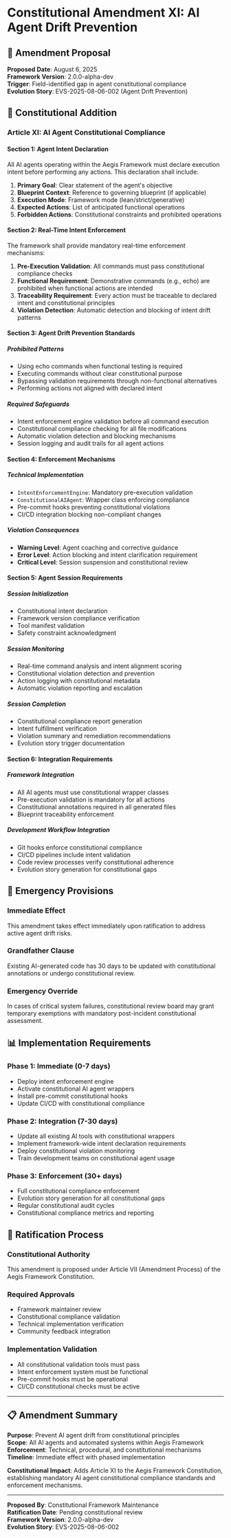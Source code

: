 <!--
@aegisFrameworkVersion: 2.0.0-alpha-dev
@intent: Constitutional amendment addressing AI agent drift and intent enforcement
@context: Response to identified field gap in agent constitutional compliance
-->

# Constitutional Amendment XI: AI Agent Drift Prevention

## 📜 Amendment Proposal

**Proposed Date**: August 6, 2025  
**Framework Version**: 2.0.0-alpha-dev  
**Trigger**: Field-identified gap in agent constitutional compliance  
**Evolution Story**: EVS-2025-08-06-002 (Agent Drift Prevention)

## 🎯 Constitutional Addition

### Article XI: AI Agent Constitutional Compliance

#### Section 1: Agent Intent Declaration
All AI agents operating within the Aegis Framework must declare execution intent before performing any actions. This declaration shall include:

1. **Primary Goal**: Clear statement of the agent's objective
2. **Blueprint Context**: Reference to governing blueprint (if applicable)
3. **Execution Mode**: Framework mode (lean/strict/generative)
4. **Expected Actions**: List of anticipated functional operations
5. **Forbidden Actions**: Constitutional constraints and prohibited operations

#### Section 2: Real-Time Intent Enforcement
The framework shall provide mandatory real-time enforcement mechanisms:

1. **Pre-Execution Validation**: All commands must pass constitutional compliance checks
2. **Functional Requirement**: Demonstrative commands (e.g., echo) are prohibited when functional actions are intended
3. **Traceability Requirement**: Every action must be traceable to declared intent and constitutional principles
4. **Violation Detection**: Automatic detection and blocking of intent drift patterns

#### Section 3: Agent Drift Prevention Standards

##### **Prohibited Patterns**
- Using echo commands when functional testing is required
- Executing commands without clear constitutional purpose  
- Bypassing validation requirements through non-functional alternatives
- Performing actions not aligned with declared intent

##### **Required Safeguards**
- Intent enforcement engine validation before all command execution
- Constitutional compliance checking for all file modifications
- Automatic violation detection and blocking mechanisms
- Session logging and audit trails for all agent actions

#### Section 4: Enforcement Mechanisms

##### **Technical Implementation**
- `IntentEnforcementEngine`: Mandatory pre-execution validation
- `ConstitutionalAIAgent`: Wrapper class enforcing compliance
- Pre-commit hooks preventing constitutional violations
- CI/CD integration blocking non-compliant changes

##### **Violation Consequences**
- **Warning Level**: Agent coaching and corrective guidance
- **Error Level**: Action blocking and intent clarification requirement
- **Critical Level**: Session suspension and constitutional review

#### Section 5: Agent Session Requirements

##### **Session Initialization**
- Constitutional intent declaration
- Framework version compliance verification
- Tool manifest validation
- Safety constraint acknowledgment

##### **Session Monitoring**
- Real-time command analysis and intent alignment scoring
- Constitutional violation detection and prevention
- Action logging with constitutional metadata
- Automatic violation reporting and escalation

##### **Session Completion**
- Constitutional compliance report generation
- Intent fulfillment verification
- Violation summary and remediation recommendations
- Evolution story trigger documentation

#### Section 6: Integration Requirements

##### **Framework Integration**
- All AI agents must use constitutional wrapper classes
- Pre-execution validation is mandatory for all actions
- Constitutional annotations required in all generated files
- Blueprint traceability enforcement

##### **Development Workflow Integration**
- Git hooks enforce constitutional compliance
- CI/CD pipelines include intent validation
- Code review processes verify constitutional adherence
- Evolution story generation for constitutional gaps

## 🚨 Emergency Provisions

### Immediate Effect
This amendment takes effect immediately upon ratification to address active agent drift risks.

### Grandfather Clause
Existing AI-generated code has 30 days to be updated with constitutional annotations or undergo constitutional review.

### Emergency Override
In cases of critical system failures, constitutional review board may grant temporary exemptions with mandatory post-incident constitutional assessment.

## 📊 Implementation Requirements

### Phase 1: Immediate (0-7 days)
- Deploy intent enforcement engine
- Activate constitutional AI agent wrappers
- Install pre-commit constitutional hooks
- Update CI/CD with constitutional compliance

### Phase 2: Integration (7-30 days)
- Update all existing AI tools with constitutional wrappers
- Implement framework-wide intent declaration requirements
- Deploy constitutional violation monitoring
- Train development teams on constitutional agent usage

### Phase 3: Enforcement (30+ days)
- Full constitutional compliance enforcement
- Evolution story generation for all constitutional gaps
- Regular constitutional audit cycles
- Constitutional compliance metrics and reporting

## 🔄 Ratification Process

### Constitutional Authority
This amendment is proposed under Article VII (Amendment Process) of the Aegis Framework Constitution.

### Required Approvals
- Framework maintainer review
- Constitutional compliance validation
- Technical implementation verification
- Community feedback integration

### Implementation Validation
- All constitutional validation tools must pass
- Intent enforcement system must be functional
- Pre-commit hooks must be operational
- CI/CD constitutional checks must be active

---

## 📋 Amendment Summary

**Purpose**: Prevent AI agent drift from constitutional principles  
**Scope**: All AI agents and automated systems within Aegis Framework  
**Enforcement**: Technical, procedural, and constitutional mechanisms  
**Timeline**: Immediate effect with phased implementation  

**Constitutional Impact**: Adds Article XI to the Aegis Framework Constitution, establishing mandatory AI agent constitutional compliance standards and enforcement mechanisms.

---

**Proposed By**: Constitutional Framework Maintenance  
**Ratification Date**: Pending constitutional review  
**Framework Version**: 2.0.0-alpha-dev  
**Evolution Story**: EVS-2025-08-06-002
